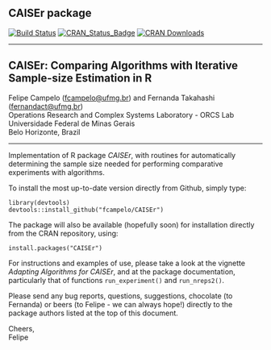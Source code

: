 ## CAISEr package
[![Build Status](https://api.travis-ci.org/fcampelo/CAISEr.png)](https://travis-ci.org/fcampelo/CAISEr) [![CRAN_Status_Badge](https://www.r-pkg.org/badges/version/CAISEr)](https://CRAN.R-project.org/package=CAISEr)
[![CRAN Downloads](https://cranlogs.r-pkg.org/badges/CAISEr)](https://CRAN.R-project.org/package=CAISEr)

***

## CAISEr: Comparing Algorithms with Iterative Sample-size Estimation in R
Felipe Campelo ([fcampelo@ufmg.br](mailto:fcampelo@ufmg.br)) and Fernanda Takahashi ([fernandact@ufmg.br](mailto:fernandact@ufmg.br))  
Operations Research and Complex Systems Laboratory - ORCS Lab  
Universidade Federal de Minas Gerais  
Belo Horizonte, Brazil

***

Implementation of R package _CAISEr_, with routines for automatically 
determining the sample size needed for performing comparative experiments with 
algorithms.

To install the most up-to-date version directly from Github, simply type:

```
library(devtools)
devtools::install_github("fcampelo/CAISEr")
```

The package will also be available (hopefully soon) for installation directly 
from the CRAN repository, using:

```
install.packages("CAISEr")
```

For instructions and examples of use, please take a look at the vignette 
_Adapting Algorithms for CAISEr_, and at the package documentation, particularly 
that of functions `run_experiment()` and `run_nreps2()`.


Please send any bug reports, questions, suggestions, chocolate (to 
Fernanda) or beers (to Felipe - we can always hope!) directly to the package 
authors listed at the top of this document.

Cheers,  
Felipe
